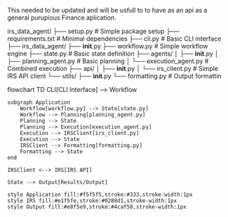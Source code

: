This needed to be updated and will be usfull to to have as an api as a general purupious Finance aplication. 

irs_data_agent/
├── setup.py                    # Simple package setup
├── requirements.txt            # Minimal dependencies
├── cli.py                      # Basic CLI interface
├── irs_data_agent/
    ├── __init__.py
    ├── workflow.py             # Simple workflow engine
    ├── state.py                # Basic state definition
    ├── agents/
    │   ├── __init__.py
    │   ├── planning_agent.py   # Basic planning
    │   └── execution_agent.py  # Combined execution
    ├── api/
    │   ├── __init__.py
    │   └── irs_client.py       # Simple IRS API client
    └── utils/
        ├── __init__.py
        └── formatting.py       # Output formattin



flowchart TD
    CLI[CLI Interface] --> Workflow
    
    subgraph Application
        Workflow[workflow.py] --> State[state.py]
        Workflow --> Planning[planning_agent.py]
        Planning --> State
        Planning --> Execution[execution_agent.py]
        Execution --> IRSClient[irs_client.py]
        Execution --> State
        IRSClient --> Formatting[formatting.py]
        Formatting --> State
    end
    
    IRSClient <--> IRS[IRS API]
    
    State --> Output[Results/Output]
    
    style Application fill:#f5f5f5,stroke:#333,stroke-width:1px
    style IRS fill:#e1f5fe,stroke:#0288d1,stroke-width:1px
    style Output fill:#e8f5e9,stroke:#4caf50,stroke-width:1px
